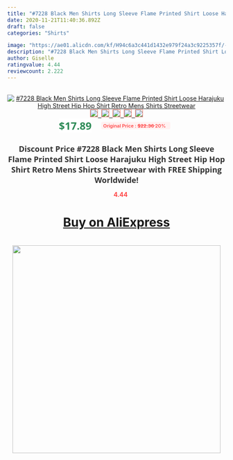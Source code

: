 ```yaml
---
title: "#7228 Black Men Shirts Long Sleeve Flame Printed Shirt Loose Harajuku High Street Hip Hop Shirt Retro Mens Shirts Streetwear"
date: 2020-11-21T11:40:36.892Z
draft: false
categories: "Shirts"

image: "https://ae01.alicdn.com/kf/H94c6a3c441d1432e979f24a3c9225357f/-7228-Black-Men-Shirts-Long-Sleeve-Flame-Printed-Shirt-Loose-Harajuku-High-Street-Hip-Hop.jpg"
description: "#7228 Black Men Shirts Long Sleeve Flame Printed Shirt Loose Harajuku High Street Hip Hop Shirt Retro Mens Shirts Streetwear"
author: Giselle
ratingvalue: 4.44
reviewcount: 2.222
---
```

<br>
<div style="text-align: center;">
<a href="https://s.click.aliexpress.com/e/_9QGhFr" target="_blank" rel="nofollow noopener noreferrer"><img alt="#7228 Black Men Shirts Long Sleeve Flame Printed Shirt Loose Harajuku High Street Hip Hop Shirt Retro Mens Shirts Streetwear" class="magnifier-image" src="https://ae01.alicdn.com/kf/H94c6a3c441d1432e979f24a3c9225357f/-7228-Black-Men-Shirts-Long-Sleeve-Flame-Printed-Shirt-Loose-Harajuku-High-Street-Hip-Hop.jpg_640x640.jpg">
<br>
<img style="border:1px solid salmon" src="https://ae01.alicdn.com/kf/H94c6a3c441d1432e979f24a3c9225357f/-7228-Black-Men-Shirts-Long-Sleeve-Flame-Printed-Shirt-Loose-Harajuku-High-Street-Hip-Hop.jpg_120x120.jpg">&nbsp;&nbsp;<img style="border:1px solid salmon" src="https://ae01.alicdn.com/kf/Hbc0babed9287443da33ca2aff47168f49/-7228-Black-Men-Shirts-Long-Sleeve-Flame-Printed-Shirt-Loose-Harajuku-High-Street-Hip-Hop.jpg_120x120.jpg">&nbsp;&nbsp;<img style="border:1px solid salmon" src="https://ae01.alicdn.com/kf/Hee76c709cb914c64b530bf6e894c8f38m/-7228-Black-Men-Shirts-Long-Sleeve-Flame-Printed-Shirt-Loose-Harajuku-High-Street-Hip-Hop.jpg_120x120.jpg">&nbsp;&nbsp;<img style="border:1px solid salmon" src="https://ae01.alicdn.com/kf/Hee42e87ab8c14fdf90f6e86725e8097a8/-7228-Black-Men-Shirts-Long-Sleeve-Flame-Printed-Shirt-Loose-Harajuku-High-Street-Hip-Hop.jpg_120x120.jpg">&nbsp;&nbsp;<img style="border:1px solid salmon" src="https://ae01.alicdn.com/kf/H612a35dfc2b24db2b8f2fc83a35ebf63c/-7228-Black-Men-Shirts-Long-Sleeve-Flame-Printed-Shirt-Loose-Harajuku-High-Street-Hip-Hop.jpg_120x120.jpg"></a></div><br0>
<div style="text-align: center;"><span style="background-color: white; border: 0px; box-sizing: border-box; color: seagreen; display: inline-block; font-family: &quot;open sans&quot; , &quot;arial&quot; , &quot;helvetica&quot; , sans-serif , &quot;heiti&quot;; font-size: 24px; font-stretch: inherit; font-weight: 700; line-height: inherit; margin: 0px 10px 0px 0px; padding: 0px; vertical-align: middle;">$17.89 </span>
<span style="background: rgb(255 , 241 , 241); border-radius: 3px; border: 0px; box-sizing: border-box; color: #ff4747; display: inline-block; font-family: inherit; font-size: 12px; font-stretch: inherit; font-style: inherit; font-variant: inherit; font-weight: 600; line-height: inherit; margin: 0px; padding: 2px 5px; transform: scale(0.9); vertical-align: middle;">Original Price : <b style="text-decoration: line-through;">$22.36 </b> 20%&nbsp;&nbsp;</span></div>
<h1 style="color: #333333; display: inline-block; font-family: &quot;open sans&quot; , &quot;arial&quot; , &quot;helvetica&quot; , sans-serif , &quot;heiti&quot;; font-size: 18px; font-stretch: inherit; font-weight: 700; text-align: center;">Discount Price #7228 Black Men Shirts Long Sleeve Flame Printed Shirt Loose Harajuku High Street Hip Hop Shirt Retro Mens Shirts Streetwear with FREE Shipping Worldwide!</h1>
<div style="color: #ff4747; text-align: center;">
<img src="https://4.bp.blogspot.com/-M0ZcTcb-5uY/XleCXlxnR4I/AAAAAAAAAEc/OrjgMkXV1oMQFaCRZj5HQwOCBcu3w1FegCPcBGAYYCw/s1600/star.png" style="height: 15px;">&nbsp;<b>4.44</b></div>
<div class="button_cont" align="center"><a class="buynow_a" href="https://s.click.aliexpress.com/e/_9QGhFr" target="_blank" rel="nofollow noopener noreferrer"><H1>Buy on AliExpress</H1></a></div><br>
<div class="separator" style="clear: both; text-align: center;">
<img src="https://lh3.googleusercontent.com/-pTy5HemUv9M/XlePHvY0dAI/AAAAAAAAAE4/0nX5iRUoIWY8eMW9Dpxeirr157OZliDIgCLcBGAsYHQ/s1600/badge.gif" width="480">
</div>

